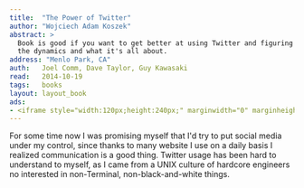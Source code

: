 ```yaml
---
title:	"The Power of Twitter"
author: "Wojciech Adam Koszek"
abstract: >
  Book is good if you want to get better at using Twitter and figuring out
  the dynamics and what it's all about.
address: "Menlo Park, CA"
auth:	Joel Comm, Dave Taylor, Guy Kawasaki
read:	2014-10-19
tags:	books
layout: layout_book
ads:
- <iframe style="width:120px;height:240px;" marginwidth="0" marginheight="0" scrolling="no" frameborder="0" src="//ws-na.amazon-adsystem.com/widgets/q?ServiceVersion=20070822&OneJS=1&Operation=GetAdHtml&MarketPlace=US&source=ss&ref=ss_til&ad_type=product_link&tracking_id=wkoszek-20&marketplace=amazon&region=US&placement=B00SZ633FU&asins=B00SZ633FU&linkId=Y4JAXMFJVZDGF6AD&show_border=false&link_opens_in_new_window=true&price_color=333333&title_color=C00000&bg_color=FFFFFF"></iframe>
---
```


For some time now I was promising myself that I'd try to put social media under
my control, since thanks to many website I use on a daily basis I realized
communication is a good thing. Twitter usage has been hard to understand to
myself, as I came from a UNIX culture of hardcore engineers no interested in
non-Terminal, non-black-and-white things.


